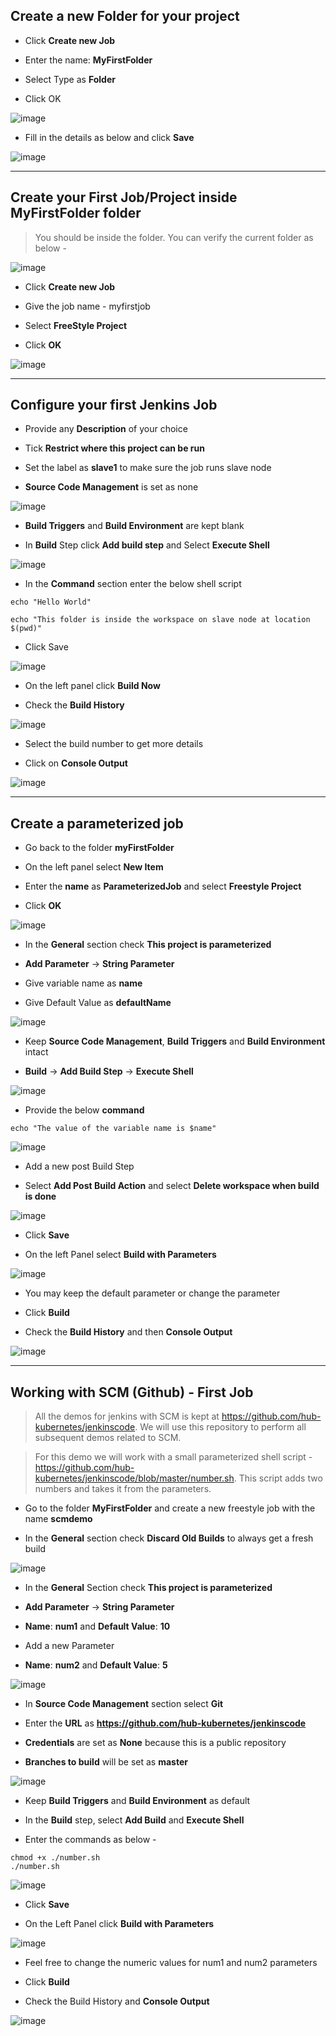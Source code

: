 ## Create a new Folder for your project 

* Click **Create new Job**

* Enter the name: **MyFirstFolder**

* Select Type as **Folder**

* Click OK

![image](https://user-images.githubusercontent.com/44743158/63156905-614fde00-c033-11e9-803f-f508e2742aa0.png)

* Fill in the details as below and click **Save**

![image](https://user-images.githubusercontent.com/44743158/63157019-a96f0080-c033-11e9-9e2e-9387c0b981e7.png)


***


## Create your First Job/Project inside **MyFirstFolder** folder

> You should be inside the folder. You can verify the current folder as below - 

![image](https://user-images.githubusercontent.com/44743158/63157250-28fccf80-c034-11e9-9e72-1983aad95c53.png)

* Click **Create new Job**

* Give the job name - myfirstjob

* Select **FreeStyle Project** 

* Click **OK**

![image](https://user-images.githubusercontent.com/44743158/63157367-682b2080-c034-11e9-8f8f-61924359a3b4.png)



***

## Configure your first Jenkins Job

* Provide any **Description** of your choice 

* Tick **Restrict where this project can be run**

* Set the label as **slave1** to make sure the job runs slave node

* **Source Code Management** is set as none

![image](https://user-images.githubusercontent.com/44743158/63157622-fe5f4680-c034-11e9-9e19-7f54bf9e66fc.png)

* **Build Triggers** and **Build Environment** are kept blank

* In **Build** Step click **Add build step** and Select **Execute Shell**

![image](https://user-images.githubusercontent.com/44743158/63157807-6d3c9f80-c035-11e9-9a20-fc8d91e6670a.png)

* In the **Command** section enter the below shell script 

~~~
echo "Hello World" 

echo "This folder is inside the workspace on slave node at location $(pwd)"
~~~

* Click Save

![image](https://user-images.githubusercontent.com/44743158/63157931-c4db0b00-c035-11e9-93b6-c86a50002763.png)

* On the left panel click **Build Now** 

* Check the **Build History** 

![image](https://user-images.githubusercontent.com/44743158/63158014-f8b63080-c035-11e9-9fee-6539145ccec7.png)

* Select the build number to get more details 

* Click on **Console Output** 

![image](https://user-images.githubusercontent.com/44743158/63158112-2f8c4680-c036-11e9-80b4-0c528bc5f895.png)


***

## Create a parameterized job

* Go back to the folder **myFirstFolder**

* On the left panel select **New Item** 

* Enter the **name** as **ParameterizedJob** and select **Freestyle Project** 

* Click **OK**

![image](https://user-images.githubusercontent.com/44743158/63158455-e8528580-c036-11e9-8a2c-497b4c040a14.png)

* In the **General** section check **This project is parameterized** 

* **Add Parameter** -> **String Parameter** 

* Give variable name as **name**

* Give Default Value as **defaultName** 

![image](https://user-images.githubusercontent.com/44743158/63158583-2f407b00-c037-11e9-8a8c-0f6bb6549e5a.png)

* Keep **Source Code Management**, **Build Triggers** and **Build Environment** intact

* **Build** -> **Add Build Step** -> **Execute Shell** 

![image](https://user-images.githubusercontent.com/44743158/63158676-69118180-c037-11e9-86b9-9375b921f0b5.png)

* Provide the below **command** 

```
echo "The value of the variable name is $name" 
```

![image](https://user-images.githubusercontent.com/44743158/63158774-a4ac4b80-c037-11e9-8cd7-004eebd4762d.png)

* Add a new post Build Step 

* Select **Add Post Build Action** and select **Delete workspace when build is done**

![image](https://user-images.githubusercontent.com/44743158/63158912-edfc9b00-c037-11e9-96de-bb5911d708b7.png)

* Click **Save** 

* On the left Panel select **Build with Parameters** 

![image](https://user-images.githubusercontent.com/44743158/63159039-3916ae00-c038-11e9-9812-a607270fb363.png)

* You may keep the default parameter or change the parameter 

* Click **Build** 

* Check the **Build History** and then **Console Output** 

![image](https://user-images.githubusercontent.com/44743158/63159143-6ebb9700-c038-11e9-94df-0c38192ad3b3.png)


***

## Working with SCM (Github) - First Job

> All the demos for jenkins with SCM is kept at https://github.com/hub-kubernetes/jenkinscode. We will use this repository to perform all subsequent demos related to SCM. 

> For this demo we will work with a small parameterized shell script - https://github.com/hub-kubernetes/jenkinscode/blob/master/number.sh. This script adds two numbers and takes it from the parameters.

* Go to the folder **MyFirstFolder** and create a new freestyle job with the name **scmdemo**

* In the **General** section check **Discard Old Builds** to always get a fresh build

![image](https://user-images.githubusercontent.com/44743158/63160825-59e10280-c03c-11e9-8a94-7a6848d90092.png)

* In the **General** Section check **This project is parameterized**

* **Add Parameter** -> **String Parameter** 

* **Name**: **num1** and **Default Value**: **10**

* Add a new Parameter

* **Name**: **num2** and **Default Value**: **5**

![image](https://user-images.githubusercontent.com/44743158/63160451-6f096180-c03b-11e9-947b-5ad09e7c152c.png)

* In **Source Code Management** section select **Git**

* Enter the **URL** as **https://github.com/hub-kubernetes/jenkinscode**

* **Credentials** are set as **None** because this is a public repository

* **Branches to build** will be set as **master**

![image](https://user-images.githubusercontent.com/44743158/63160613-ce677180-c03b-11e9-91e6-44a3a45818c1.png)

* Keep **Build Triggers** and **Build Environment** as default 

* In the **Build** step, select **Add Build** and **Execute Shell**

* Enter the commands as below - 

~~~
chmod +x ./number.sh
./number.sh
~~~

![image](https://user-images.githubusercontent.com/44743158/63160736-230aec80-c03c-11e9-8496-80bb2bbb5945.png)

* Click **Save** 

* On the Left Panel click **Build with Parameters**

![image](https://user-images.githubusercontent.com/44743158/63160955-9dd40780-c03c-11e9-9d65-bf1d45897e1a.png)

* Feel free to change the numeric values for num1 and num2 parameters

* Click **Build** 

* Check the Build History and **Console Output** 

![image](https://user-images.githubusercontent.com/44743158/63161218-281c6b80-c03d-11e9-9939-e91af57f451e.png)







 

